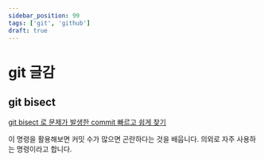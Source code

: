 ```yaml
---
sidebar_position: 99
tags: ['git', 'github']
draft: true
---
```


# git 글감

## git bisect

[git bisect 로 문제가 발생한 commit 빠르고 쉽게 찾기](https://blog.gangnamunni.com/post/understanding_git_bisect/)

이 명령을 활용해보면 커밋 수가 많으면 곤란하다는 것을 배웁니다. 의외로 자주 사용하는 명령이라고 합니다.
